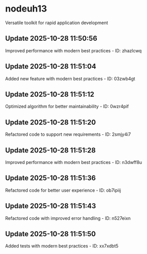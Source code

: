 # nodeuh13
Versatile toolkit for rapid application development

## Update 2025-10-28 11:50:56
Improved performance with modern best practices - ID: zhazlcwq


## Update 2025-10-28 11:51:04
Added new feature with modern best practices - ID: 03zwb4gt


## Update 2025-10-28 11:51:12
Optimized algorithm for better maintainability - ID: 0wzr4pif


## Update 2025-10-28 11:51:20
Refactored code to support new requirements - ID: 2smjy4i7


## Update 2025-10-28 11:51:28
Improved performance with modern best practices - ID: n3dwff8u


## Update 2025-10-28 11:51:36
Refactored code for better user experience - ID: ob7ipiij


## Update 2025-10-28 11:51:43
Refactored code with improved error handling - ID: n527eixn


## Update 2025-10-28 11:51:50
Added tests with modern best practices - ID: xx7xdbt5

